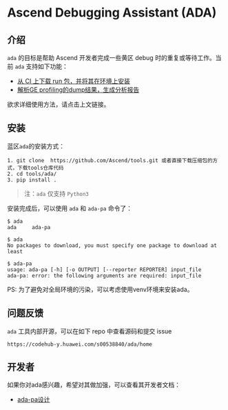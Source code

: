 # Ascend Debugging Assistant (ADA)

## 介绍

`ada` 的目标是帮助 Ascend 开发者完成一些黄区 debug 时的重复或等待工作。当前 `ada` 支持如下功能：

* [从 CI 上下载 run  包，并将其在环境上安装](doc/ada_install.md)
* [解析GE profiling的dump结果，生成分析报告](doc/ada_pa.md)

欲求详细使用方法，请点击上文链接。

## 安装
蓝区`ada`的安装方式：

```shell
1. git clone  https://github.com/Ascend/tools.git 或者直接下载压缩包的方式，下载tools仓库代码
2. cd tools/ada/
3. pip install .
```

> 注：`ada` 仅支持 `Python3`

安装完成后，可以使用 `ada` 和 `ada-pa` 命令了：

```shell
$ ada
ada     ada-pa  

$ ada
No packages to download, you must specify one package to download at least

$ ada-pa
usage: ada-pa [-h] [-o OUTPUT] [--reporter REPORTER] input_file
ada-pa: error: the following arguments are required: input_file
```

PS: 为了避免对全局环境的污染，可以考虑使用venv环境来安装ada。

## 问题反馈

`ada` 工具内部开源，可以在如下 repo 中查看源码和提交 issue

`https://codehub-y.huawei.com/s00538840/ada/home`

## 开发者

如果你对ada感兴趣，希望对其做加强，可以查看其开发者文档：

* [ada-pa设计](doc/ada_pa_dev.md)
